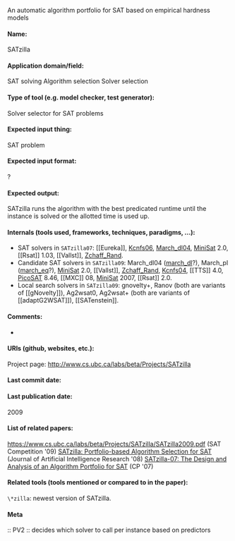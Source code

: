 An automatic algorithm portfolio for SAT based on empirical hardness models

#### Name:
SATzilla

#### Application domain/field:
SAT solving
Algorithm selection
Solver selection

#### Type of tool (e.g. model checker, test generator):
Solver selector for SAT problems

#### Expected input thing:
SAT problem

#### Expected input format:
?

#### Expected output:
SATzilla runs the algorithm with the best predicated runtime until the instance is solved or the allotted time is used up.

#### Internals (tools used, frameworks, techniques, paradigms, ...):
- SAT solvers in `SATzilla07`: [[Eureka]], [Kcnfs06](../Solvers/SAT/kcnfs.md), [March\_dl04](../Solvers/SAT/march_dl.md), [MiniSat](../Solvers/SAT/MiniSat.md) 2.0, [[Rsat]] 1.03, [[Vallst]], [Zchaff_Rand](../Solvers/SAT/zChaff.md).
- Candidate SAT solvers in `SATzilla09`: March\_dl04 ([march_dl](../Solvers/SAT/march_dl.md)?), March\_pl ([march_eq](../Solvers/SAT/march_eq.md)?), [MiniSat](../Solvers/SAT/MiniSat.md) 2.0, [[Vallst]], [Zchaff_Rand](../Solvers/SAT/zChaff.md), [Kcnfs04](../Solvers/SAT/kcnfs.md), [[TTS]] 4.0, [PicoSAT](../Solvers/SAT/PicoSAT.md) 8.46, [[MXC]] 08, [MiniSat](../Solvers/SAT/MiniSat.md) 2007, [[Rsat]] 2.0.
- Local search solvers in `SATzilla09`: gnovelty+, Ranov (both are variants of [[gNovelty]]), Ag2wsat0, Ag2wsat+ (both are variants of [[adaptG2WSAT]]), [[SATenstein]].

#### Comments:
-

#### URIs (github, websites, etc.):
Project page: http://www.cs.ubc.ca/labs/beta/Projects/SATzilla

#### Last commit date:

#### Last publication date:
2009

#### List of related papers:
https://www.cs.ubc.ca/labs/beta/Projects/SATzilla/SATzilla2009.pdf (SAT Competition '09)
[SATzilla: Portfolio-based Algorithm Selection for SAT](https://doi.org/10.1613/jair.2490) (Journal of Artificial Intelligence Research '08)
[
              SATzilla-07: The Design and Analysis of an Algorithm Portfolio for SAT](https://doi.org/10.1007/978-3-540-74970-7_50) (CP '07)

#### Related tools (tools mentioned or compared to in the paper):
`\*zilla`: newest version of SATzilla.

#### Meta
:: PV2 :: decides which solver to call per instance based on predictors